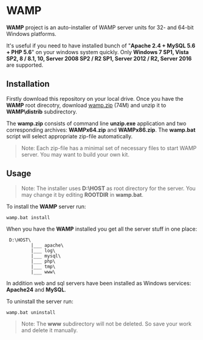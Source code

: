 # WAMP

**WAMP** project is an auto-installer of WAMP server units for 32- and 64-bit 
Windows platforms.

It's useful if you need to have installed bunch of "**Apache 2.4 + MySQL 5.6 + 
PHP 5.6**" on your windows system quickly. Only **Windows 7 SP1, Vista SP2, 
8 / 8.1, 10, Server 2008 SP2 / R2 SP1, Server 2012 / R2, Server 2016** are 
supported.


## Installation

Firstly download this repository on your local drive. Once you have the **WAMP** 
root direcotry, download
[wamp.zip](https://drive.google.com/open?id=0B_8B-dFXY5lBU0tjM0FLMmlqLUE) (74M) 
and unzip it to **WAMP\distrib** subdirectory.

The **wamp.zip** consists of command line **unzip.exe** application and two 
corresponding archives: **WAMPx64.zip** and **WAMPx86.zip**. The **wamp.bat** 
script will select appropriate zip-file automatically.
	
>Note: Each zip-file has a minimal set of necessary files to start WAMP server. 
You may want to build your own kit.


## Usage

>Note: The installer uses **D:\HOST** as root directory for the server. You 
may change it by editing **ROOTDIR** in **wamp.bat**.

To install the **WAMP** server run:

```
wamp.bat install
```

When you have the **WAMP** installed you get all the server stuff in one 
place:

```
 D:\HOST\
         |___ apache\
         |___ log\
         |___ mysql\
         |___ php\
         |___ tmp\
         |___ www\

```

In addition web and sql servers have been installed as Windows services: 
**Apache24** and **MySQL**.

To uninstall the server run:

```
wamp.bat uninstall
```

>Note: The **www** subdirectory will not be deleted. So save your work and 
delete it manually.
